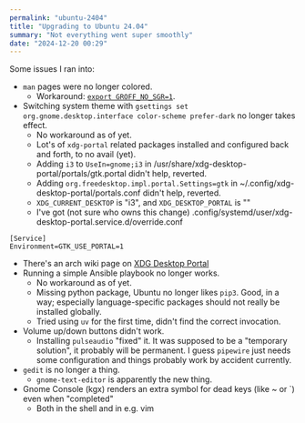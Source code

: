 ```yaml
---
permalink: "ubuntu-2404"
title: "Upgrading to Ubuntu 24.04"
summary: "Not everything went super smoothly"
date: "2024-12-20 00:29"
---
```


Some issues I ran into:

- `man` pages were no longer colored.
  - Workaround: [`export GROFF_NO_SGR=1`](https://bbs.archlinux.org/viewtopic.php?id=287185).
- Switching system theme with `gsettings set org.gnome.desktop.interface color-scheme prefer-dark` no longer takes effect.
  - No workaround as of yet.
  - Lot's of `xdg-portal` related packages installed and configured back and forth, to no avail (yet).
  - Adding `i3` to `UseIn=gnome;i3` in /usr/share/xdg-desktop-portal/portals/gtk.portal didn't help, reverted.
  - Adding `org.freedesktop.impl.portal.Settings=gtk` in ~/.config/xdg-desktop-portal/portals.conf didn't help, reverted.
  - `XDG_CURRENT_DESKTOP` is "i3", and `XDG_DESKTOP_PORTAL` is ""
  - I've got (not sure who owns this change) .config/systemd/user/xdg-desktop-portal.service.d/override.conf
```
[Service]
Environment=GTK_USE_PORTAL=1
```
  - There's an arch wiki page on [XDG Desktop Portal](https://wiki.archlinux.org/title/XDG_Desktop_Portal)
- Running a simple Ansible playbook no longer works.
  - No workaround as of yet.
  - Missing python package, Ubuntu no longer likes `pip3`. Good, in a way; especially language-specific packages should not really be installed globally.
  - Tried using `uv` for the first time, didn't find the correct invocation.
- Volume up/down buttons didn't work.
  - Installing `pulseaudio` "fixed" it. It was supposed to be a "temporary solution", it probably will be permanent. I guess `pipewire` just needs some configuration and things probably work by accident currently.
- `gedit` is no longer a thing.
  - `gnome-text-editor` is apparently the new thing.
- Gnome Console (kgx) renders an extra symbol for dead keys (like ~ or `) even when "completed"
  - Both in the shell and in e.g. vim
